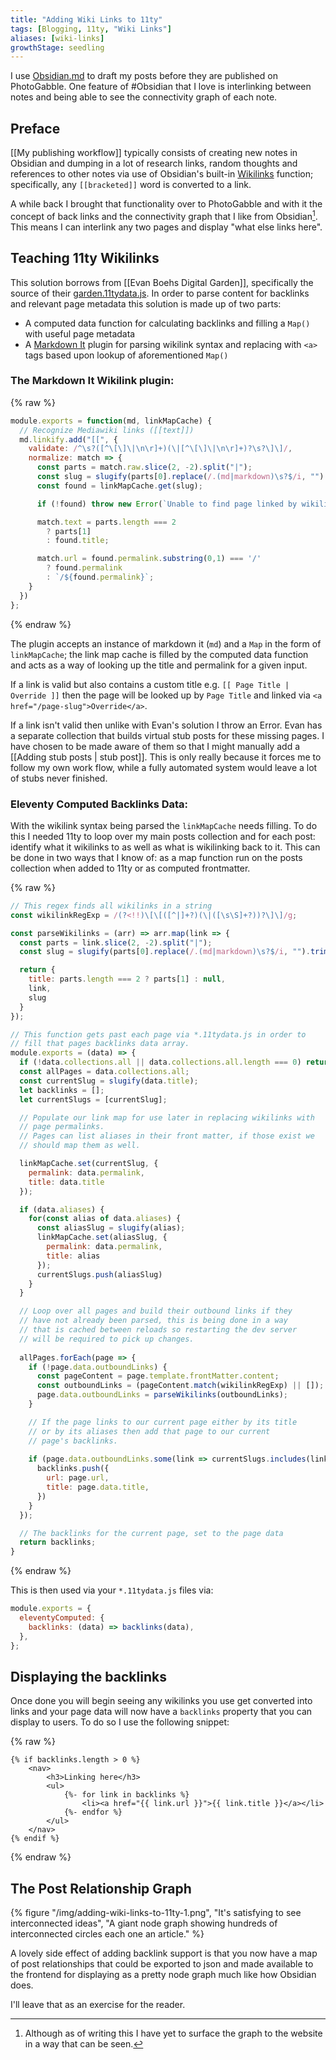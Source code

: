 ```yaml
---
title: "Adding Wiki Links to 11ty"
tags: [Blogging, 11ty, "Wiki Links"]
aliases: [wiki-links]
growthStage: seedling
---
```


I use [Obsidian.md](https://obsidian.md/) to draft my posts before they are published on PhotoGabble. One feature of #Obsidian that I love is interlinking between notes and being able to see the connectivity graph of each note.

## Preface

[[My publishing workflow]] typically consists of creating new notes in Obsidian and dumping in a lot of research links, random thoughts and references to other notes via use of Obsidian's built-in [Wikilinks](https://en.wikipedia.org/wiki/Hyperlink#Wikis) function; specifically, any `[[bracketed]]` word is converted to a link.

A while back I brought that functionality over to PhotoGabble and with it the concept of back links and the connectivity graph that I like from Obsidian[^1]. This means I can interlink any two pages and display "what else links here".

## Teaching 11ty Wikilinks

This solution borrows from [[Evan Boehs Digital Garden]], specifically the source of their [garden.11tydata.js](https://git.sr.ht/~boehs/site/tree/master/item/html/pages/garden/garden.11tydata.js). In order to parse content for backlinks and relevant page metadata this solution is made up of two parts:

- A computed data function for calculating backlinks and filling a `Map()` with useful page metadata
- A [Markdown It](https://github.com/markdown-it/markdown-it) plugin for parsing wikilink syntax and replacing with `<a>` tags based upon lookup of aforementioned `Map()`


### The Markdown It Wikilink plugin:

{% raw %}
```js
module.exports = function(md, linkMapCache) {
  // Recognize Mediawiki links ([[text]])
  md.linkify.add("[[", {
    validate: /^\s?([^\[\]\|\n\r]+)(\|[^\[\]\|\n\r]+)?\s?\]\]/,
    normalize: match => {
      const parts = match.raw.slice(2, -2).split("|");
      const slug = slugify(parts[0].replace(/.(md|markdown)\s?$/i, "").trim());
      const found = linkMapCache.get(slug);

      if (!found) throw new Error(`Unable to find page linked by wikilink slug [${slug}]`)

      match.text = parts.length === 2
        ? parts[1]
        : found.title;

      match.url = found.permalink.substring(0,1) === '/'
        ? found.permalink
        : `/${found.permalink}`;
    }
  })
};
```
{% endraw %}

The plugin accepts an instance of markdown it (`md`) and a `Map` in the form of `linkMapCache`; the link map cache is filled by the computed data function and acts as a way of looking up the title and permalink for a given input.

If a link is valid but also contains a custom title e.g. `[[ Page Title | Override ]]` then the page will be looked up by `Page Title` and linked via `<a href="/page-slug">Override</a>`.

If a link isn't valid then unlike with Evan's solution I throw an Error. Evan has a separate collection that builds virtual stub posts for these missing pages. I have chosen to be made aware of them so that I might manually add a [[Adding stub posts | stub post]]. This is only really because it forces me to follow my own work flow, while a fully automated system would leave a lot of stubs never finished.

### Eleventy Computed Backlinks Data:

With the wikilink syntax being parsed the `linkMapCache` needs filling. To do this I needed 11ty to loop over my main posts collection and for each post: identify what it wikilinks to as well as what is wikilinking back to it. This can be done in two ways that I know of: as a map function run on the posts collection when added to 11ty or as computed frontmatter.



{% raw %}
```js
// This regex finds all wikilinks in a string
const wikilinkRegExp = /(?<!!)\[\[([^|]+?)(\|([\s\S]+?))?\]\]/g;

const parseWikilinks = (arr) => arr.map(link => {
  const parts = link.slice(2, -2).split("|");
  const slug = slugify(parts[0].replace(/.(md|markdown)\s?$/i, "").trim());

  return {
    title: parts.length === 2 ? parts[1] : null,
    link,
    slug
  }
});

// This function gets past each page via *.11tydata.js in order to
// fill that pages backlinks data array.
module.exports = (data) => {
  if (!data.collections.all || data.collections.all.length === 0) return [];
  const allPages = data.collections.all;
  const currentSlug = slugify(data.title);
  let backlinks = [];
  let currentSlugs = [currentSlug];

  // Populate our link map for use later in replacing wikilinks with 
  // page permalinks.
  // Pages can list aliases in their front matter, if those exist we
  // should map them as well.

  linkMapCache.set(currentSlug, {
    permalink: data.permalink,
    title: data.title
  });

  if (data.aliases) {
    for(const alias of data.aliases) {
      const aliasSlug = slugify(alias);
      linkMapCache.set(aliasSlug, {
        permalink: data.permalink,
        title: alias
      });
      currentSlugs.push(aliasSlug)
    }
  }

  // Loop over all pages and build their outbound links if they
  // have not already been parsed, this is being done in a way 
  // that is cached between reloads so restarting the dev server
  // will be required to pick up changes.
  
  allPages.forEach(page => {
    if (!page.data.outboundLinks) {
      const pageContent = page.template.frontMatter.content;
      const outboundLinks = (pageContent.match(wikilinkRegExp) || []);
      page.data.outboundLinks = parseWikilinks(outboundLinks);
    }

    // If the page links to our current page either by its title
    // or by its aliases then add that page to our current 
    // page's backlinks.
    
    if (page.data.outboundLinks.some(link => currentSlugs.includes(link.slug))) {
      backlinks.push({
        url: page.url,
        title: page.data.title,
      })
    }
  });

  // The backlinks for the current page, set to the page data
  return backlinks;
}
```
{% endraw %}

This is then used via your `*.11tydata.js` files via:

```js
module.exports = {
  eleventyComputed: {
    backlinks: (data) => backlinks(data),
  },
};
```

## Displaying the backlinks

Once done you will begin seeing any wikilinks you use get converted into links and your page data will now have a `backlinks` property that you can display to users. To do so I use the following snippet:

{% raw %}
```nunjucks
{% if backlinks.length > 0 %}
    <nav>
        <h3>Linking here</h3>
        <ul>
            {%- for link in backlinks %}
                <li><a href="{{ link.url }}">{{ link.title }}</a></li>
            {%- endfor %}
        </ul>
    </nav>
{% endif %}
```
{% endraw %}

## The Post Relationship Graph

{% figure "/img/adding-wiki-links-to-11ty-1.png", "It's satisfying to see interconnected ideas", "A giant node graph showing hundreds of interconnected circles each one an article." %}

A lovely side effect of adding backlink support is that you now have a map of post relationships that could be exported to json and made available to the frontend for displaying as a pretty node graph much like how Obsidian does.

I'll leave that as an exercise for the reader.

[^1]: Although as of writing this I have yet to surface the graph to the website in a way that can be seen.
